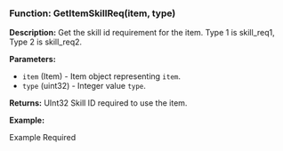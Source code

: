 ### Function: GetItemSkillReq(item, type)

**Description:**
Get the skill id requirement for the item.  Type 1 is skill_req1, Type 2 is skill_req2.

**Parameters:**
- `item` (Item) - Item object representing `item`.
- `type` (uint32) - Integer value `type`.

**Returns:** UInt32 Skill ID required to use the item.

**Example:**

Example Required
